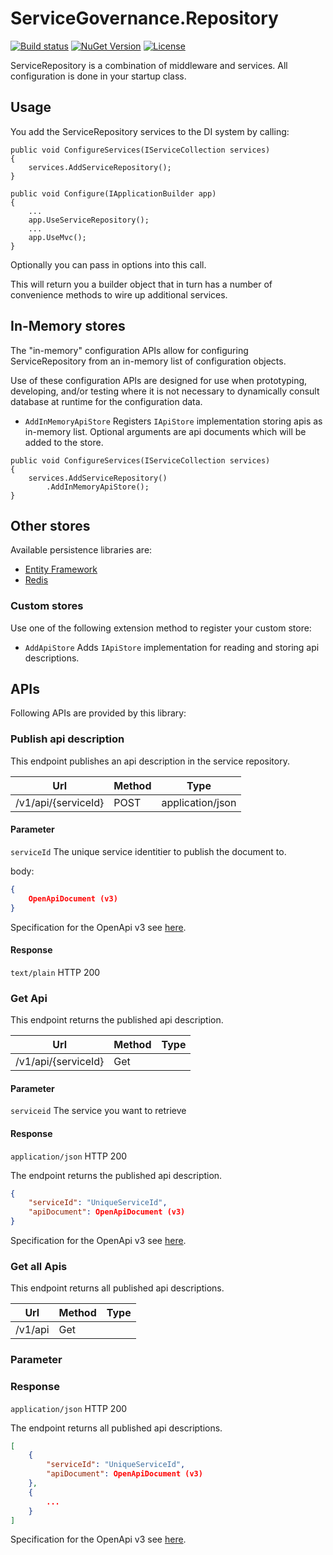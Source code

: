 # ServiceGovernance.Repository

[![Build status](https://ci.appveyor.com/api/projects/status/a4v2eidom433xrys/branch/master?svg=true)](https://ci.appveyor.com/project/twenzel/servicegovernance-repository/branch/master)
[![NuGet Version](http://img.shields.io/nuget/v/ServiceGovernance.Repository.svg?style=flat)](https://www.nuget.org/packages/ServiceGovernance.Repository/)
[![License](https://img.shields.io/badge/license-Apache-blue.svg)](LICENSE)

ServiceRepository is a combination of middleware and services.
All configuration is done in your startup class.

## Usage

You add the ServiceRepository services to the DI system by calling:

```CSharp
public void ConfigureServices(IServiceCollection services)
{
    services.AddServiceRepository();
}

public void Configure(IApplicationBuilder app)
{
    ...
    app.UseServiceRepository();
    ...
    app.UseMvc();
}
```

Optionally you can pass in options into this call.

This will return you a builder object that in turn has a number of convenience methods to wire up additional services.

## In-Memory stores

The "in-memory" configuration APIs allow for configuring ServiceRepository from an in-memory list of configuration objects.

Use of these configuration APIs are designed for use when prototyping, developing, and/or testing where it is not necessary to dynamically consult database at runtime for the configuration data.

* `AddInMemoryApiStore`
    Registers `IApiStore` implementation storing apis as in-memory list. Optional arguments are api documents which will be added to the store.

```CSharp
public void ConfigureServices(IServiceCollection services)
{
    services.AddServiceRepository()
        .AddInMemoryApiStore();
}
```

## Other stores

Available persistence libraries are:

* [Entity Framework](https://github.com/ServiceGovernance/ServiceGovernance.Repository.EntityFramework)
* [Redis](https://github.com/ServiceGovernance/ServiceGovernance.Repository.Redis)

### Custom stores

Use one of the following extension method to register your custom store:

* `AddApiStore`
    Adds `IApiStore` implementation for reading and storing api descriptions.


## APIs

Following APIs are provided by this library:

### Publish api description

This endpoint publishes an api description in the service repository.

|Url|Method|Type
|-|-|-|
|/v1/api/{serviceId}|POST|application/json

#### Parameter
`serviceId` The unique service identitier to publish the document to.

body:
```json
{
    OpenApiDocument (v3)    
}
```

Specification for the OpenApi v3 see [here](https://github.com/OAI/OpenAPI-Specification/blob/master/versions/3.0.0.md).

#### Response

`text/plain` HTTP 200


### Get Api

This endpoint returns the published api description.

|Url|Method|Type
|-|-|-|
|/v1/api/{serviceId}|Get|

#### Parameter
`serviceid` The service you want to retrieve

#### Response

`application/json` HTTP 200

The endpoint returns the published api description.

```json
{
    "serviceId": "UniqueServiceId",
    "apiDocument": OpenApiDocument (v3)    
}
```

Specification for the OpenApi v3 see [here](https://github.com/OAI/OpenAPI-Specification/blob/master/versions/3.0.0.md).

### Get all Apis

This endpoint returns all published api descriptions.

|Url|Method|Type
|-|-|-|
|/v1/api|Get|

### Parameter

### Response

`application/json` HTTP 200

The endpoint returns all published api descriptions.

```json
[
    {
        "serviceId": "UniqueServiceId",
        "apiDocument": OpenApiDocument (v3) 
    },
    {
        ...
    }
]
```

Specification for the OpenApi v3 see [here](https://github.com/OAI/OpenAPI-Specification/blob/master/versions/3.0.0.md).